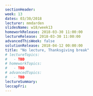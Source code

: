 ```yaml
---
sectionHeader:
week: 13
dates: 03/30/2018
lecturer: mmdarden
slidesName: w18/week13
homeworkRelease: 2018-03-30 11:00:00
lectureRelease: 2018-03-30 11:00:00
advancedThisWeek: false
solutionRelease: 2018-04-12 00:00:00
title: "No lecture, Thanksgiving break"
# lectureTopics:
#   - TBD
# homeworkTopics:
#   - TBD
# advancedTopics:
#   - TBD
lectureSummary:
leccapFri:
---
```

